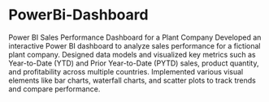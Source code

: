 # PowerBi-Dashboard
Power BI Sales Performance Dashboard for a Plant Company
Developed an interactive Power BI dashboard to analyze sales performance for a fictional plant company. Designed data models and visualized key metrics such as Year-to-Date (YTD) and Prior Year-to-Date (PYTD) sales, product quantity, and profitability across multiple countries. Implemented various visual elements like bar charts, waterfall charts, and scatter plots to track trends and compare performance.
